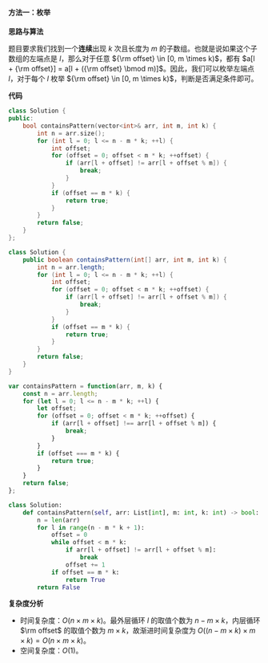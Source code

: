 #### 方法一：枚举

**思路与算法**

题目要求我们找到一个**连续**出现 $k$ 次且长度为 $m$ 的子数组。也就是说如果这个子数组的左端点是 $l$，那么对于任意 ${\rm offset} \in [0, m \times k)$，都有 $a[l + {\rm offset}] = a[l + ({\rm offset} \bmod m)]$。因此，我们可以枚举左端点 $l$，对于每个 $l$ 枚举 ${\rm offset} \in [0, m \times k)$，判断是否满足条件即可。

**代码**

```cpp [sol1-C++]
class Solution {
public:
    bool containsPattern(vector<int>& arr, int m, int k) {
        int n = arr.size();
        for (int l = 0; l <= n - m * k; ++l) {
            int offset;
            for (offset = 0; offset < m * k; ++offset) {
                if (arr[l + offset] != arr[l + offset % m]) {
                    break;
                }
            }
            if (offset == m * k) {
                return true;
            }
        }
        return false;
    }
};
```

```Java [sol1-Java]
class Solution {
    public boolean containsPattern(int[] arr, int m, int k) {
        int n = arr.length;
        for (int l = 0; l <= n - m * k; ++l) {
            int offset;
            for (offset = 0; offset < m * k; ++offset) {
                if (arr[l + offset] != arr[l + offset % m]) {
                    break;
                }
            }
            if (offset == m * k) {
                return true;
            }
        }
        return false;
    }
}
```

```JavaScript [sol1-JavaScript]
var containsPattern = function(arr, m, k) {
    const n = arr.length;
    for (let l = 0; l <= n - m * k; ++l) {
        let offset;
        for (offset = 0; offset < m * k; ++offset) {
            if (arr[l + offset] !== arr[l + offset % m]) {
                break;
            }
        }
        if (offset === m * k) {
            return true;
        }
    }
    return false;
};
```

```Python [sol1-Python3]
class Solution:
    def containsPattern(self, arr: List[int], m: int, k: int) -> bool:
        n = len(arr)
        for l in range(n - m * k + 1):
            offset = 0
            while offset < m * k:
                if arr[l + offset] != arr[l + offset % m]:
                    break
                offset += 1
            if offset == m * k:
                return True
        return False
```

**复杂度分析**

+ 时间复杂度：$O(n \times m \times k)$。最外层循环 $l$ 的取值个数为 $n - m \times k$，内层循环 $\rm offset$ 的取值个数为 $m \times k$，故渐进时间复杂度为 $O((n - m \times k) \times m \times k) = O(n\times m \times k)$。
+ 空间复杂度：$O(1)$。